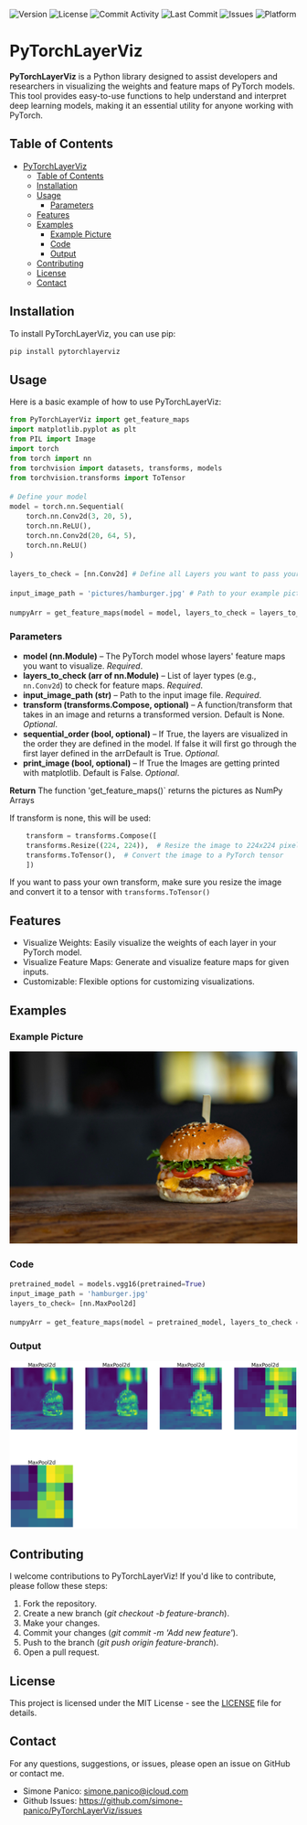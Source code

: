 ![Version](https://img.shields.io/github/v/release/simone-panico/PyTorchLayerViz)
![License](https://img.shields.io/github/license/simone-panico/PyTorchLayerViz)
![Commit Activity](https://img.shields.io/github/commit-activity/m/simone-panico/PyTorchLayerViz)
![Last Commit](https://img.shields.io/github/last-commit/simone-panico/PyTorchLayerViz)
![Issues](https://img.shields.io/github/issues/simone-panico/PyTorchLayerViz)
![Platform](https://img.shields.io/badge/platform-PyTorch-blue)


# PyTorchLayerViz

**PyTorchLayerViz** is a Python library designed to assist developers and researchers in visualizing the weights and feature maps of PyTorch models. This tool provides easy-to-use functions to help understand and interpret deep learning models, making it an essential utility for anyone working with PyTorch.

## Table of Contents

- [PyTorchLayerViz](#pytorchlayerviz)
  - [Table of Contents](#table-of-contents)
  - [Installation](#installation)
  - [Usage](#usage)
    - [Parameters](#parameters)
  - [Features](#features)
  - [Examples](#examples)
    - [Example Picture](#example-picture)
    - [Code](#code)
    - [Output](#output)
  - [Contributing](#contributing)
  - [License](#license)
  - [Contact](#contact)

## Installation

To install PyTorchLayerViz, you can use pip:

```bash
pip install pytorchlayerviz
```

## Usage

Here is a basic example of how to use PyTorchLayerViz:

```python
from PyTorchLayerViz import get_feature_maps
import matplotlib.pyplot as plt
from PIL import Image
import torch
from torch import nn
from torchvision import datasets, transforms, models
from torchvision.transforms import ToTensor

# Define your model
model = torch.nn.Sequential(
    torch.nn.Conv2d(3, 20, 5),
    torch.nn.ReLU(),
    torch.nn.Conv2d(20, 64, 5),
    torch.nn.ReLU()
)

layers_to_check = [nn.Conv2d] # Define all Layers you want to pass your picture

input_image_path = 'pictures/hamburger.jpg' # Path to your example picture

numpyArr = get_feature_maps(model = model, layers_to_check = layers_to_check, input_image_path = input_image_path, print_image=True) # Call function from pytorchlayerviz
```

### Parameters

- **model (nn.Module)** – The PyTorch model whose layers' feature maps you want to visualize. *Required*.
- **layers_to_check (arr of nn.Module)** – List of layer types (e.g., `nn.Conv2d`) to check for feature maps. *Required*.
- **input_image_path (str)** – Path to the input image file. *Required*.
- **transform (transforms.Compose, optional)** – A function/transform that takes in an image and returns a transformed version. Default is None. *Optional*.
- **sequential_order (bool, optional)** – If True, the layers are visualized in the order they are defined in the model. If false it will first go through the first layer defined in the arrDefault is True. *Optional*.
- **print_image (bool, optional)** – If True the Images are getting printed with matplotlib. Default is False. *Optional*.

**Return** The function 'get_feature_maps()` returns the pictures as NumPy Arrays

If transform is none, this will be used:

```python
    transform = transforms.Compose([
    transforms.Resize((224, 224)),  # Resize the image to 224x224 pixels
    transforms.ToTensor(),  # Convert the image to a PyTorch tensor
    ])
```

If you want to pass your own transform, make sure you resize the image and convert it to a tensor with `transforms.ToTensor()`

## Features

* Visualize Weights: Easily visualize the weights of each layer in your PyTorch model.
* Visualize Feature Maps: Generate and visualize feature maps for given inputs.
* Customizable: Flexible options for customizing visualizations.


## Examples

### Example Picture

![Example Picture](pictures/hamburger.jpg)

### Code

```python
pretrained_model = models.vgg16(pretrained=True)
input_image_path = 'hamburger.jpg'
layers_to_check= [nn.MaxPool2d]

numpyArr = get_feature_maps(model = pretrained_model, layers_to_check = layers_to_check, input_image_path = input_image_path, sequential_order = False, print_image = True)
```

### Output

![Hamburger result Picture](pictures/hamburger_results.png)


## Contributing

I welcome contributions to PyTorchLayerViz! If you'd like to contribute, please follow these steps:

1. Fork the repository.
2. Create a new branch (*git checkout -b feature-branch*).
3. Make your changes.
4. Commit your changes (*git commit -m 'Add new feature'*).
5. Push to the branch (*git push origin feature-branch*).
6. Open a pull request.

## License

This project is licensed under the MIT License - see the [LICENSE](LICENSE.md) file for details.

## Contact

For any questions, suggestions, or issues, please open an issue on GitHub or contact me.

* Simone Panico: simone.panico@icloud.com
* Github Issues: https://github.com/simone-panico/PyTorchLayerViz/issues

